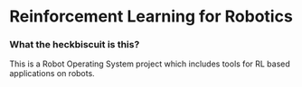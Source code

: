 # Reinforcement Learning for Robotics

### What the heckbiscuit is this?

This is a Robot Operating System project which includes tools for RL based applications on robots.

